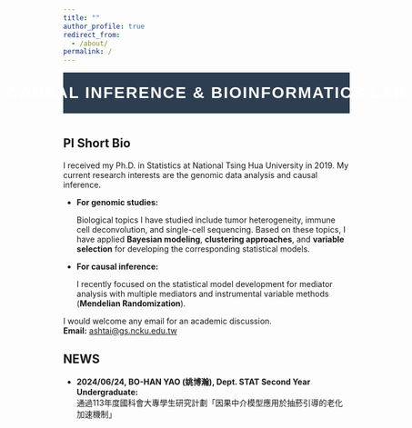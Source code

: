 ```yaml
---
title: ""
author_profile: true
redirect_from: 
  - /about/
permalink: /
---
```


<!-- Banner Section -->
<div class="banner">
  <div class="banner-content">
    <h1>Causal Inference & Bioinformatics Lab</h1>
  </div>
</div>

<!-- PI Short Bio Section -->
## PI Short Bio

I received my Ph.D. in Statistics at National Tsing Hua University in 2019. My current research interests are the genomic data analysis and causal inference.

- **For genomic studies:**
  
  Biological topics I have studied include tumor heterogeneity, immune cell deconvolution, and single-cell sequencing. Based on these topics, I have applied **Bayesian modeling**, **clustering approaches**, and **variable selection** for developing the corresponding statistical models.

- **For causal inference:**
  
  I recently focused on the statistical model development for mediator analysis with multiple mediators and instrumental variable methods (**Mendelian Randomization**).

I would welcome any email for an academic discussion.  
**Email:** ashtai@gs.ncku.edu.tw

<!-- News Section -->
## NEWS

- **2024/06/24, BO-HAN YAO (姚博瀚), Dept. STAT Second Year Undergraduate:**  
  通過113年度國科會大專學生研究計劃「因果中介模型應用於抽菸引導的老化加速機制」




<!-- Custom CSS for the Banner -->
<style>
  /* Banner Styling */
  .banner {
    background-color: #2c3e50; /* Dark blue background */
    color: #ffffff; /* White text */
    padding: 20px 20px; /* Padding for the banner */
    display: flex; /* Use flexbox to center the content */
    justify-content: center; /* Center the content horizontally */
    align-items: center; /* Center the content vertically */
    text-align: center; /* Center text in the banner */
    width: 100%; /* Full width of the page */
    box-sizing: border-box; /* Ensure padding is included in width */
    margin-bottom: 40px; /* Add space below the banner */
  }

  /* Styling the Banner Heading */
  .banner h1 {
    font-size: clamp(0.1 em, 2vw, 1.5em); /* Adaptive font size between 1.5em and 3em */
    margin: 0; /* No extra margin around the heading */
    font-family: 'Arial', sans-serif; /* Clean font */
    letter-spacing: 2px; /* Spacing between letters */
    text-transform: uppercase; /* Uppercase for the lab name */
    white-space: nowrap; /* Ensure the text stays on one line */
  }
</style>